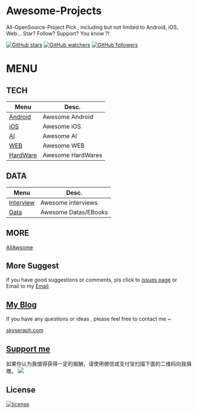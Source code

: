 # Awesome-Projects
All-OpenSource-Project Pick , including but not limited to Android, iOS, Web...
 Star? Follow? Support?  You know ?!


[![GitHub stars](https://img.shields.io/github/stars/skyseraph/All-OpenSource-Project.svg?style=social&label=Star)](https://github.com/skyseraph/All-OpenSource-Project)
[![GitHub watchers](https://img.shields.io/github/watchers/skyseraph/All-OpenSource-Project.svg?style=social&label=Watch)](https://github.com/skyseraph/All-OpenSource-Project)
[![GitHub followers](https://img.shields.io/github/followers/skyseraph.svg?style=social&label=Follow)](https://github.com/skyseraph/All-OpenSource-Project) 

# MENU

## TECH

|			Menu					|		Desc.				|
|----------------------------	|-----------------------|
|	[Android](doc/android.md)	|	Awesome Android	|
|	[iOS](doc/ios.md)			|	Awesome iOS		|
|	[AI](doc/ai.md)		|	Awesome AI			|
|	[WEB](doc/web.md)	|	Awesome WEB		|
|	[HardWare](doc/hardWare.md)|	Awesome HardWares	|


## DATA
|			Menu					|		Desc.				|
|----------------------------	|-----------------------|
|	[Interview](doc/interview.md)	|	Awesome interviews 			|
|	[Data](doc/data.md)|	Awesome Datas/EBooks	|

## MORE
[AllAwsome](https://github.com/AllAwsome)   

## More Suggest

If you have good suggestions or comments, pls click to [issues page](https://github.com/skyseraph/awesome-projects/issues) or Email to my [Email](mailto:skyseraph00@126.com). 


## [My Blog](http://www.skyseraph.com )

If you have any questions or ideas , please feel free to contact me ~

[skyseraph.com](http://www.skyseraph.com) 


[Support me](http://www.skyseraph.com)
-------
如果你认为我值得获得一定的报酬，请使用微信或支付宝扫描下面的二维码向我捐赠。
![](http://7xo4q8.com1.z0.glb.clouddn.com/skyseraph/2016/wx_zfb.jpg "")



License
-------

[![license](https://img.shields.io/badge/License-GPLv3-blue.svg?style=flat-square)](https://github.com/skyseraph/Soft-Tools/blob/master/LICENSE)
